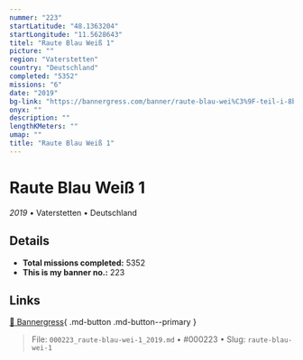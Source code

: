 ```yaml
---
nummer: "223"
startLatitude: "48.1363204"
startLongitude: "11.5628643"
titel: "Raute Blau Weiß 1"
picture: ""
region: "Vaterstetten"
country: "Deutschland"
completed: "5352"
missions: "6"
date: "2019"
bg-link: "https://bannergress.com/banner/raute-blau-wei%C3%9F-teil-i-8b53"
onyx: ""
description: ""
lengthKMeters: ""
umap: ""
title: "Raute Blau Weiß 1"
---
```

# Raute Blau Weiß 1

*2019* • Vaterstetten • Deutschland



## Details


- **Total missions completed:** 5352
- **This is my banner no.:** 223




## Links
[🔗 Bannergress](https://bannergress.com/banner/raute-blau-wei%C3%9F-teil-i-8b53){ .md-button .md-button--primary }



> File: `000223_raute-blau-wei-1_2019.md` • #000223 • Slug: `raute-blau-wei-1`
